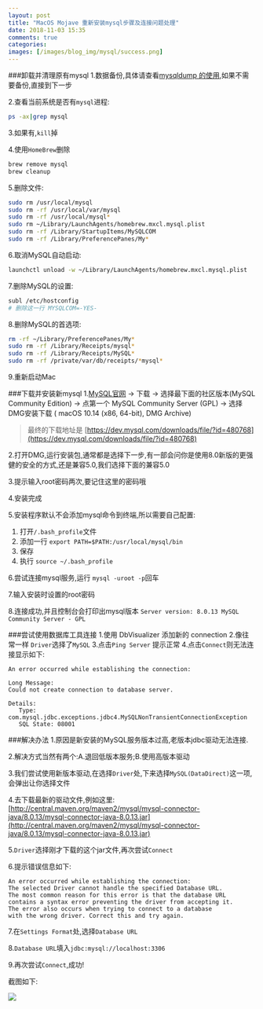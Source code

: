 ```yaml
---
layout: post
title: "MacOS Mojave 重新安装mysql步骤及连接问题处理"
date: 2018-11-03 15:35
comments: true
categories: 
images: [/images/blog_img/mysql/success.png]
---
```

[success]:{{page.images[0]}}

###卸载并清理原有mysql
1.数据备份,具体请查看[mysqldump 的使用](https://www.jianshu.com/p/0a82d115d54d),如果不需要备份,直接到下一步
<!-- more -->
2.查看当前系统是否有`mysql`进程:

``` sh
ps -ax|grep mysql
```
3.如果有,`kill`掉

4.使用`HomeBrew`删除

``` sh
brew remove mysql
brew cleanup
```
5.删除文件:

``` sh
sudo rm /usr/local/mysql
sudo rm -rf /usr/local/var/mysql
sudo rm -rf /usr/local/mysql*
sudo rm ~/Library/LaunchAgents/homebrew.mxcl.mysql.plist
sudo rm -rf /Library/StartupItems/MySQLCOM
sudo rm -rf /Library/PreferencePanes/My*
```
6.取消MySQL自动启动:

``` sh
launchctl unload -w ~/Library/LaunchAgents/homebrew.mxcl.mysql.plist
```
7.删除MySQL的设置:

``` sh
subl /etc/hostconfig 
# 删除这一行 MYSQLCOM=-YES-
```
8.删除MySQL的首选项:

``` sh
rm -rf ~/Library/PreferencePanes/My*
sudo rm -rf /Library/Receipts/mysql*
sudo rm -rf /Library/Receipts/MySQL*
sudo rm -rf /private/var/db/receipts/*mysql*
```
9.重新启动Mac

###下载并安装新mysql
1.[MySQL官网](https://www.mysql.com/cn/) -> 下载 -> 选择最下面的社区版本(MySQL Community Edition) -> 点第一个 MySQL Community Server (GPL) -> 选择DMG安装下载 (
macOS 10.14 (x86, 64-bit), DMG Archive)
> 最终的下载地址是 [https://dev.mysql.com/downloads/file/?id=480768](https://dev.mysql.com/downloads/file/?id=480768)

2.打开DMG,运行安装包,通常都是选择下一步,有一部会问你是使用8.0新版的更强健的安全的方式,还是兼容5.0,我们选择下面的兼容5.0

3.提示输入root密码两次,要记住这里的密码哦

4.安装完成

5.安装程序默认不会添加mysql命令到终端,所以需要自己配置:

1. 打开`/.bash_profile`文件
2. 添加一行 `export PATH=$PATH:/usr/local/mysql/bin`
3. 保存
4. 执行 `source ~/.bash_profile`

6.尝试连接mysql服务,运行 `mysql -uroot -p`回车

7.输入安装时设置的root密码

8.连接成功,并且控制台会打印出mysql版本 `Server version: 8.0.13 MySQL Community Server - GPL`

###尝试使用数据库工具连接
1.使用 DbVisualizer 添加新的 connection
2.像往常一样 `Driver`选择了`MySQL`
3.点击`Ping Server` 提示正常
4.点击`Connect`则无法连接显示如下:

```
An error occurred while establishing the connection:

Long Message:
Could not create connection to database server.

Details:
   Type: com.mysql.jdbc.exceptions.jdbc4.MySQLNonTransientConnectionException
   SQL State: 08001
```

###解决办法
1.原因是新安装的MySQL服务版本过高,老版本jdbc驱动无法连接.

2.解决方式当然有两个:A.退回低版本服务;B.使用高版本驱动

3.我们尝试使用新版本驱动,在选择`Driver`处,下来选择`MySQL(DataDirect)`这一项,会弹出让你选择文件

4.去下载最新的驱动文件,例如这里:[http://central.maven.org/maven2/mysql/mysql-connector-java/8.0.13/mysql-connector-java-8.0.13.jar](http://central.maven.org/maven2/mysql/mysql-connector-java/8.0.13/mysql-connector-java-8.0.13.jar)

5.`Driver`选择刚才下载的这个jar文件,再次尝试`Connect`

6.提示错误信息如下:

```
An error occurred while establishing the connection:
The selected Driver cannot handle the specified Database URL.
The most common reason for this error is that the database URL
contains a syntax error preventing the driver from accepting it.
The error also occurs when trying to connect to a database
with the wrong driver. Correct this and try again.
```

7.在`Settings Format`处,选择`Database URL`

8.`Database URL`填入`jdbc:mysql://localhost:3306`

9.再次尝试`Connect`,成功!

截图如下:

![][success]